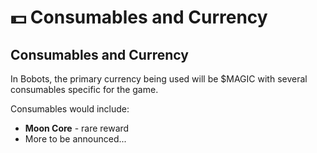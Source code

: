 # 💵 Consumables and Currency



## **Consumables and Currency**

In Bobots, the primary currency being used will be $MAGIC with several consumables specific for the game.

Consumables would include:

* **Moon Core** - rare reward
* More to be announced...
